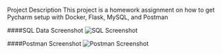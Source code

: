 Project Description
This project is a homework assignment on how to get Pycharm setup with Docker, Flask, MySQL, and Postman

####SQL Data Screenshot
![SQL Screenshot](screenshot/pycharmSS.png)

####Postman Screenshot
![Postman Screenshot](screenshot/postmanSS.png)